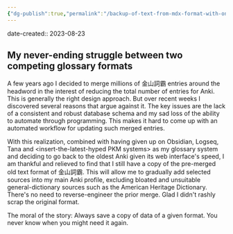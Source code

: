 ```yaml
---
{"dg-publish":true,"permalink":"/backup-of-text-from-mdx-format-with-one-source-per-line/","noteIcon":"2","created":"","updated":""}
---
```


date-created:: 2023-08-23
## My never-ending struggle between two competing glossary formats

A few years ago I decided to merge millions of 金山詞霸 entries around the headword in the interest of reducing the total number of entries for Anki. This is generally the right design approach. But over recent weeks I discovered several reasons that argue against it. The key issues are the lack of a consistent and robust database schema and my sad loss of the ability to automate through programming. This makes it hard to come up with an automated workflow for updating such merged entries.

With this realization, combined with having given up on Obsidian, Logseq, Tana and \<insert-the-latest-hyped PKM systems\> as my glossary system and deciding to go back to the oldest Anki given its web interface's speed, I am thankful and relieved to find that I still have a copy of the pre-merged old text format of 金山詞霸. This will allow me to gradually add selected sources into my main Anki profile, excluding bloated and unsuitable general-dictionary sources such as the American Heritage Dictionary. There's no need to reverse-engineer the prior merge. Glad I didn't rashly scrap the original format.

The moral of the story: Always save a copy of data of a given format. You never know when you might need it again.